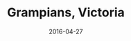 ---
title: Grampians, Victoria
date: 2016-04-27
countries:
  - Australia
resources:
  - src: feature.jpg
    params: 
      weight: 0
  - src: 000032.jpg
    params: 
      weight: 1
  - src: 000022.jpg
    params: 
      weight: 2
  - src: 000024.jpg
    params: 
      weight: 3
  - src: 000036.jpg
    params: 
      weight: 4
  - src: 3543-033.jpg
    params: 
      weight: 5
  - src: 000041.jpg
    params: 
      weight: 6
  - src: 000028.jpg
    params: 
      weight: 7
  - src: 000040.jpg
    params: 
      weight: 8
  - src: 000030.jpg
    params: 
      weight: 9
  - src: 3543-037.jpg
    params: 
      weight: 10
  - src: 000018.jpg
    params: 
      weight: 11
  - src: 000013.jpg
    params: 
      weight: 12
  - src: 000015.jpg
    params: 
      weight: 13
---